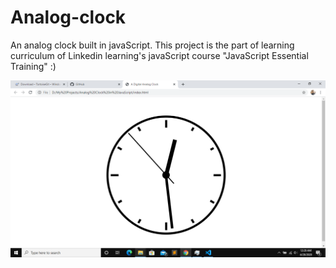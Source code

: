 # Analog-clock
An analog clock built in javaScript. This project is the part of learning curriculum of Linkedin learning's javaScript course "JavaScript Essential Training" :)

<img src = "https://github.com/Abhinav184/Analog-clock/blob/master/Analog%20Clock.png"></img>
